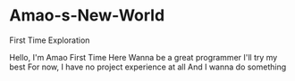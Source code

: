 # Amao-s-New-World
First Time Exploration

Hello, I'm Amao
First Time Here
Wanna be a great programmer
I'll try my best 
For now, I have no project experience at all 
And I wanna do something
